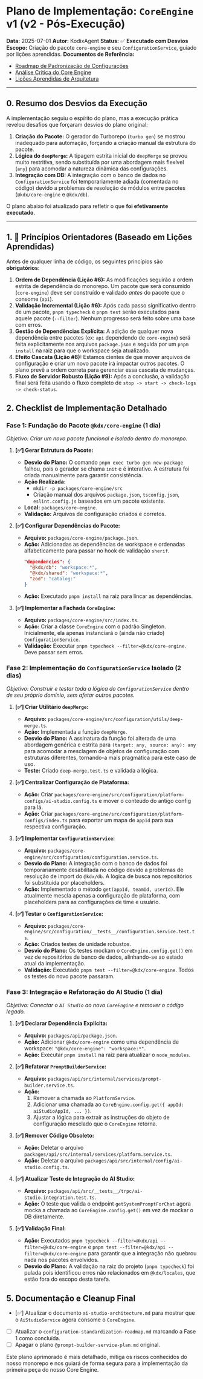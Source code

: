 # Plano de Implementação: `CoreEngine` v1 (v2 - Pós-Execução)

**Data:** 2025-07-01
**Autor:** KodixAgent
**Status:** ✅ **Executado com Desvios**
**Escopo:** Criação do pacote `core-engine` e seu `ConfigurationService`, guiado por lições aprendidas.
**Documentos de Referência:**

- [Roadmap de Padronização de Configurações](../configuration-standardization-roadmap.md)
- [Análise Crítica do Core Engine](../critical-analysis-and-evolution.md)
- [Lições Aprendidas de Arquitetura](../../architecture/lessons-learned.md)

---

## 0. Resumo dos Desvios da Execução

A implementação seguiu o espírito do plano, mas a execução prática revelou desafios que forçaram desvios do plano original:

1.  **Criação do Pacote:** O gerador do Turborepo (`turbo gen`) se mostrou inadequado para automação, forçando a criação manual da estrutura do pacote.
2.  **Lógica do `deepMerge`:** A tipagem estrita inicial do `deepMerge` se provou muito restritiva, sendo substituída por uma abordagem mais flexível (`any`) para acomodar a natureza dinâmica das configurações.
3.  **Integração com DB:** A integração com o banco de dados no `ConfigurationService` foi temporariamente adiada (comentada no código) devido a problemas de resolução de módulos entre pacotes (`@kdx/core-engine` e `@kdx/db`).

O plano abaixo foi atualizado para refletir o que **foi efetivamente executado**.

---

## 1. 🚦 Princípios Orientadores (Baseado em Lições Aprendidas)

Antes de qualquer linha de código, os seguintes princípios são **obrigatórios**:

1.  **Ordem de Dependência (Lição #6):** As modificações seguirão a ordem estrita de dependência do monorepo. Um pacote que será consumido (`core-engine`) deve ser construído e validado _antes_ do pacote que o consome (`api`).
2.  **Validação Incremental (Lição #6):** Após cada passo significativo dentro de um pacote, `pnpm typecheck` e `pnpm test` serão executados para aquele pacote (`--filter`). Nenhum progresso será feito sobre uma base com erros.
3.  **Gestão de Dependências Explícita:** A adição de qualquer nova dependência entre pacotes (ex: `api` dependendo de `core-engine`) será feita explicitamente nos arquivos `package.json` e seguida por um `pnpm install` na raiz para que o workspace seja atualizado.
4.  **Efeito Cascata (Lição #8):** Estamos cientes de que mover arquivos de configuração e criar um novo pacote irá impactar outros pacotes. O plano prevê a ordem correta para gerenciar essa cascata de mudanças.
5.  **Fluxo de Servidor Robusto (Lição #9):** Após a conclusão, a validação final será feita usando o fluxo completo de `stop -> start -> check-logs -> check-status`.

## 2. Checklist de Implementação Detalhado

### **Fase 1: Fundação do Pacote `@kdx/core-engine` (1 dia)**

_Objetivo: Criar um novo pacote funcional e isolado dentro do monorepo._

1.  **[✅] Gerar Estrutura do Pacote:**

    - **Desvio do Plano:** O comando `pnpm exec turbo gen new-package` falhou, pois o gerador se chama `init` e é interativo. A estrutura foi criada manualmente para garantir consistência.
    - **Ação Realizada:**
      - `mkdir -p packages/core-engine/src`
      - Criação manual dos arquivos `package.json`, `tsconfig.json`, `eslint.config.js` baseados em um pacote existente.
    - **Local:** `packages/core-engine`.
    - **Validação:** Arquivos de configuração criados e corretos.

2.  **[✅] Configurar Dependências do Pacote:**

    - **Arquivo:** `packages/core-engine/package.json`.
    - **Ação:** Adicionadas as dependências de workspace e ordenadas alfabeticamente para passar no hook de validação `sherif`.
      ```json
      "dependencies": {
        "@kdx/db": "workspace:*",
        "@kdx/shared": "workspace:*",
        "zod": "catalog:"
      }
      ```
    - **Ação:** Executado `pnpm install` na raiz para lincar as dependências.

3.  **[✅] Implementar a Fachada `CoreEngine`:**
    - **Arquivo:** `packages/core-engine/src/index.ts`.
    - **Ação:** Criar a classe `CoreEngine` com o padrão Singleton. Inicialmente, ela apenas instanciará o (ainda não criado) `ConfigurationService`.
    - **Validação:** Executar `pnpm typecheck --filter=@kdx/core-engine`. Deve passar sem erros.

### **Fase 2: Implementação do `ConfigurationService` Isolado (2 dias)**

_Objetivo: Construir e testar toda a lógica do `ConfigurationService` dentro de seu próprio domínio, sem afetar outros pacotes._

1.  **[✅] Criar Utilitário `deepMerge`:**

    - **Arquivo:** `packages/core-engine/src/configuration/utils/deep-merge.ts`.
    - **Ação:** Implementada a função `deepMerge`.
    - **Desvio do Plano:** A assinatura da função foi alterada de uma abordagem genérica e estrita para `(target: any, source: any): any` para acomodar a mesclagem de objetos de configuração com estruturas diferentes, tornando-a mais pragmática para este caso de uso.
    - **Teste:** Criado `deep-merge.test.ts` e validada a lógica.

2.  **[✅] Centralizar Configuração de Plataforma:**

    - **Ação:** Criar `packages/core-engine/src/configuration/platform-configs/ai-studio.config.ts` e mover o conteúdo do antigo config para lá.
    - **Ação:** Criar `packages/core-engine/src/configuration/platform-configs/index.ts` para exportar um mapa de `appId` para sua respectiva configuração.

3.  **[✅] Implementar `ConfigurationService`:**

    - **Arquivo:** `packages/core-engine/src/configuration/configuration.service.ts`.
    - **Desvio do Plano:** A integração com o banco de dados foi temporariamente desabilitada no código devido a problemas de resolução de import do `@kdx/db`. A lógica de busca nos repositórios foi substituída por placeholders.
    - **Ação:** Implementado o método `get(appId, teamId, userId)`. Ele atualmente mescla apenas a configuração de plataforma, com placeholders para as configurações de time e usuário.

4.  **[✅] Testar o `ConfigurationService`:**
    - **Arquivo:** `packages/core-engine/src/configuration/__tests__/configuration.service.test.ts`.
    - **Ação:** Criados testes de unidade robustos.
    - **Desvio do Plano:** Os testes mockam o `CoreEngine.config.get()` em vez de repositórios de banco de dados, alinhando-se ao estado atual da implementação.
    - **Validação:** Executado `pnpm test --filter=@kdx/core-engine`. Todos os testes do novo pacote passaram.

### **Fase 3: Integração e Refatoração do AI Studio (1 dia)**

_Objetivo: Conectar o `AI Studio` ao novo `CoreEngine` e remover o código legado._

1.  **[✅] Declarar Dependência Explícita:**

    - **Arquivo:** `packages/api/package.json`.
    - **Ação:** Adicionar `@kdx/core-engine` como uma dependência de workspace: `"@kdx/core-engine": "workspace:*"`.
    - **Ação:** Executar `pnpm install` na raiz para atualizar o `node_modules`.

2.  **[✅] Refatorar `PromptBuilderService`:**

    - **Arquivo:** `packages/api/src/internal/services/prompt-builder.service.ts`.
    - **Ação:**
      1.  Remover a chamada ao `PlatformService`.
      2.  Adicionar uma chamada ao `CoreEngine.config.get({ appId: aiStudioAppId, ... })`.
      3.  Ajustar a lógica para extrair as instruções do objeto de configuração mesclado que o `CoreEngine` retorna.

3.  **[✅] Remover Código Obsoleto:**

    - **Ação:** Deletar o arquivo `packages/api/src/internal/services/platform.service.ts`.
    - **Ação:** Deletar o arquivo `packages/api/src/internal/config/ai-studio.config.ts`.

4.  **[✅] Atualizar Teste de Integração do AI Studio:**

    - **Arquivo:** `packages/api/src/__tests__/trpc/ai-studio.integration.test.ts`.
    - **Ação:** O teste que valida o endpoint `getSystemPromptForChat` agora mocka a chamada ao `CoreEngine.config.get()` em vez de mockar o DB diretamente.

5.  **[✅] Validação Final:**
    - **Ação:** Executados `pnpm typecheck --filter=@kdx/api --filter=@kdx/core-engine` e `pnpm test --filter=@kdx/api --filter=@kdx/core-engine` para garantir que a integração não quebrou nada nos pacotes envolvidos.
    - **Desvio do Plano:** A validação na raiz do projeto (`pnpm typecheck`) foi pulada pois identificou erros não relacionados em `@kdx/locales`, que estão fora do escopo desta tarefa.

## 5. Documentação e Cleanup Final

- [✅] Atualizar o documento `ai-studio-architecture.md` para mostrar que o `AiStudioService` agora consome o `CoreEngine`.
- [ ] Atualizar o `configuration-standardization-roadmap.md` marcando a Fase 1 como concluída.
- [ ] Apagar o plano `@prompt-builder-service-plan.md` original.

Este plano aprimorado é mais detalhado, mitiga os riscos conhecidos do nosso monorepo e nos guiará de forma segura para a implementação da primeira peça do nosso Core Engine.
